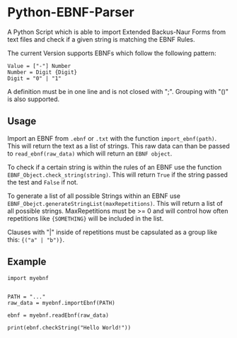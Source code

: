 # Python-EBNF-Parser
A Python Script which is able to import Extended Backus-Naur Forms from text files and check if a given string is matching the EBNF Rules.

The current Version supports EBNFs which follow the following pattern:

```
Value = ["-"] Number
Number = Digit {Digit}
Digit = "0" | "1" 
```

A definition must be in one line and is not closed with ";". 
Grouping with "()" is also supported. 


## Usage
Import an EBNF from `.ebnf` or `.txt` with the function `import_ebnf(path)`. This will return the text as a list of strings.
This raw data can than be passed to `read_ebnf(raw_data)` which will return an `EBNF object`.

To check if a certain string is within the rules of an EBNF use the function `EBNF_Object.check_string(string)`.
This will return `True` if the string passed the test and `False` if not.

To generate a list of all possible Strings within an EBNF use `EBNF_Obejct.generateStringList(maxRepetitions)`.
This will return a list of all possible strings. MaxRepetitions must be >= 0 and will control how often repetitions like `{SOMETHING}` will be included in the list. 

Clauses with "|" inside of repetitions must be capsulated as a group like this: `{("a" | "b")}`.


## Example
```
import myebnf


PATH = "..."
raw_data = myebnf.importEbnf(PATH)

ebnf = myebnf.readEbnf(raw_data)

print(ebnf.checkString("Hello World!"))
```
